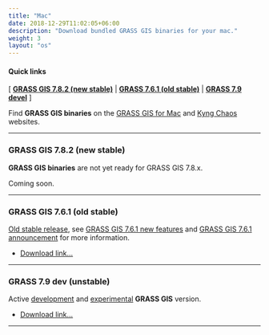 ```yaml
---
title: "Mac"
date: 2018-12-29T11:02:05+06:00
description: "Download bundled GRASS GIS binaries for your mac."
weight: 3
layout: "os"
---
```


#### Quick links

[ [**GRASS GIS 7.8.2 (new stable)**](#GRASS-GIS-new-stable) | [**GRASS 7.6.1 (old stable)**](#GRASS-GIS-old-stable) | [**GRASS 7.9 devel**](#GRASS-GIS-devel) ]
  

<div class="alert rounded-0 alert-default">
<i class="fa fa-arrow-right"></i> Find <b>GRASS GIS binaries</b> on the <a href="https://repology.org/project/grass/versions" target="_blank">GRASS GIS for Mac</a> and <a href="https://www.kyngchaos.com/software/grass/" target="_blank">Kyng Chaos</a> websites.
</div>

<hr>


### <a name="GRASS-GIS-new-stable"></a> GRASS GIS 7.8.2 (new stable) 

<div class="alert rounded-0 alert-danger">
<i class="fa fa-warning"></i> <b>GRASS GIS binaries</b> are not yet ready for GRASS GIS 7.8.x.
</div>

Coming soon.

<hr>

### <a name="GRASS-GIS-7.6.1-stable"></a> GRASS GIS 7.6.1 (old stable) 

<div class="alert rounded-0 alert-warning">
<i class="fa fa-info-circle"></i> <u>Old stable release</u>, see <a href="https://trac.osgeo.org/grass/wiki/Grass7/NewFeatures76">GRASS GIS 7.6.1 new features</a> and  <a href="https://trac.osgeo.org/grass/wiki/Release/7.6.1-News">GRASS GIS 7.6.1 announcement</a> for more information.
</div>

*  [Download link...](https://...) 



<hr>

### <a name="GRASS-GIS-7.7-devel"></a> GRASS 7.9 dev (unstable)

<div class="alert rounded-0 alert-info">
<i class="fa fa-info-circle"></i> Active <u>development</u> and <u>experimental</u> <b>GRASS GIS</b> version.
</div>

*  [Download link...](https://...) 


<hr>
